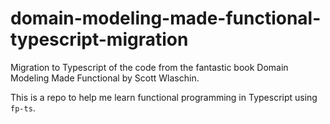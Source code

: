# domain-modeling-made-functional-typescript-migration

Migration to Typescript of the code from the fantastic book Domain Modeling Made Functional by Scott Wlaschin.

This is a repo to help me learn functional programming in Typescript using `fp-ts`.

